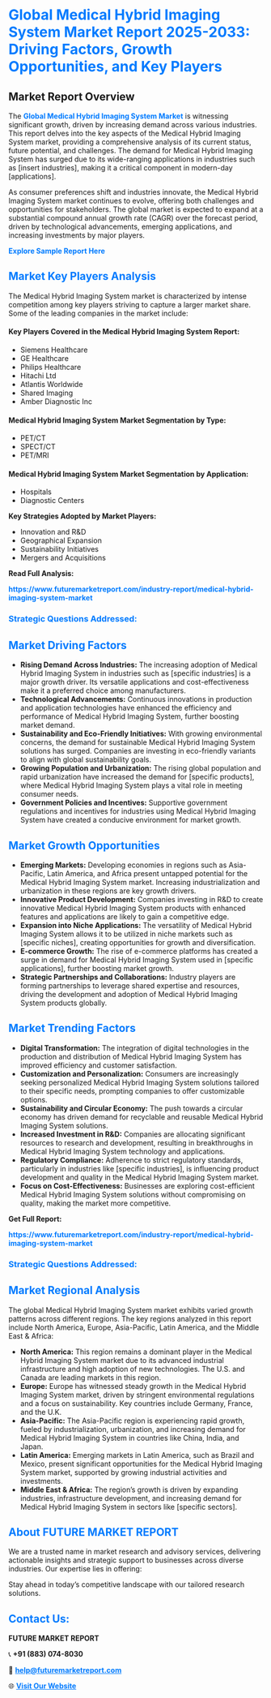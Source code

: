 <h1 style="color: #007BFF;">Global Medical Hybrid Imaging System Market Report 2025-2033: Driving Factors, Growth Opportunities, and Key Players</h1>

<section id="overview">
<h2>Market Report Overview</h2>
<p>The <a href="https://www.futuremarketreport.com/industry-report/medical-hybrid-imaging-system-market" style="color: #007BFF; text-decoration: none;"><strong>Global Medical Hybrid Imaging System Market</strong></a> is witnessing significant growth, driven by increasing demand across various industries. This report delves into the key aspects of the Medical Hybrid Imaging System market, providing a comprehensive analysis of its current status, future potential, and challenges. The demand for Medical Hybrid Imaging System has surged due to its wide-ranging applications in industries such as [insert industries], making it a critical component in modern-day [applications].</p>
<p>As consumer preferences shift and industries innovate, the Medical Hybrid Imaging System market continues to evolve, offering both challenges and opportunities for stakeholders. The global market is expected to expand at a substantial compound annual growth rate (CAGR) over the forecast period, driven by technological advancements, emerging applications, and increasing investments by major players.</p>
</section>

<section id="overview">
<p><a href="https://www.futuremarketreport.com/request-sample/reportId=57653" style="color: #007BFF; text-decoration: none;"><strong>Explore Sample Report Here</strong></a></p>
</section>

<section id="key-players">
<h2 style="color: #007BFF;">Market Key Players Analysis</h2>
<p>The Medical Hybrid Imaging System market is characterized by intense competition among key players striving to capture a larger market share. Some of the leading companies in the market include:</p>
<h4>Key Players Covered in the Medical Hybrid Imaging System Report:</h4>
<ul><li>Siemens Healthcare</li><li>GE Healthcare</li><li>Philips Healthcare</li><li>Hitachi Ltd</li><li>Atlantis Worldwide</li><li>Shared Imaging</li><li>Amber Diagnostic Inc</li></ul>
<h4>Medical Hybrid Imaging System Market Segmentation by Type:</h4>
<ul><li>PET/CT</li><li>SPECT/CT</li><li>PET/MRI</li></ul>

<h4>Medical Hybrid Imaging System Market Segmentation by Application:</h4>
<ul><li>Hospitals</li><li>Diagnostic Centers</li></ul>
<p><strong>Key Strategies Adopted by Market Players:</strong></p>
<ul>
<li>Innovation and R&D</li>
<li>Geographical Expansion</li>
<li>Sustainability Initiatives</li>
<li>Mergers and Acquisitions</li>
</ul>
</section>

<section>
<p><strong>Read Full Analysis: </strong></p><a href="https://www.futuremarketreport.com/industry-report/medical-hybrid-imaging-system-market" style="color: #007BFF; text-decoration: none;"><strong>https://www.futuremarketreport.com/industry-report/medical-hybrid-imaging-system-market</strong></a>
<h3 style="color: #007BFF;">Strategic Questions Addressed:</h3>
</section>

<section id="driving-factors">
<h2 style="color: #007BFF;">Market Driving Factors</h2>
<ul>
<li><strong>Rising Demand Across Industries:</strong> The increasing adoption of Medical Hybrid Imaging System in industries such as [specific industries] is a major growth driver. Its versatile applications and cost-effectiveness make it a preferred choice among manufacturers.</li>
<li><strong>Technological Advancements:</strong> Continuous innovations in production and application technologies have enhanced the efficiency and performance of Medical Hybrid Imaging System, further boosting market demand.</li>
<li><strong>Sustainability and Eco-Friendly Initiatives:</strong> With growing environmental concerns, the demand for sustainable Medical Hybrid Imaging System solutions has surged. Companies are investing in eco-friendly variants to align with global sustainability goals.</li>
<li><strong>Growing Population and Urbanization:</strong> The rising global population and rapid urbanization have increased the demand for [specific products], where Medical Hybrid Imaging System plays a vital role in meeting consumer needs.</li>
<li><strong>Government Policies and Incentives:</strong> Supportive government regulations and incentives for industries using Medical Hybrid Imaging System have created a conducive environment for market growth.</li>
</ul>
</section>

<section id="growth-opportunities">
<h2 style="color: #007BFF;">Market Growth Opportunities</h2>
<ul>
<li><strong>Emerging Markets:</strong> Developing economies in regions such as Asia-Pacific, Latin America, and Africa present untapped potential for the Medical Hybrid Imaging System market. Increasing industrialization and urbanization in these regions are key growth drivers.</li>
<li><strong>Innovative Product Development:</strong> Companies investing in R&D to create innovative Medical Hybrid Imaging System products with enhanced features and applications are likely to gain a competitive edge.</li>
<li><strong>Expansion into Niche Applications:</strong> The versatility of Medical Hybrid Imaging System allows it to be utilized in niche markets such as [specific niches], creating opportunities for growth and diversification.</li>
<li><strong>E-commerce Growth:</strong> The rise of e-commerce platforms has created a surge in demand for Medical Hybrid Imaging System used in [specific applications], further boosting market growth.</li>
<li><strong>Strategic Partnerships and Collaborations:</strong> Industry players are forming partnerships to leverage shared expertise and resources, driving the development and adoption of Medical Hybrid Imaging System products globally.</li>
</ul>
</section>

<section id="trending-factors">
<h2 style="color: #007BFF;">Market Trending Factors</h2>
<ul>
<li><strong>Digital Transformation:</strong> The integration of digital technologies in the production and distribution of Medical Hybrid Imaging System has improved efficiency and customer satisfaction.</li>
<li><strong>Customization and Personalization:</strong> Consumers are increasingly seeking personalized Medical Hybrid Imaging System solutions tailored to their specific needs, prompting companies to offer customizable options.</li>
<li><strong>Sustainability and Circular Economy:</strong> The push towards a circular economy has driven demand for recyclable and reusable Medical Hybrid Imaging System solutions.</li>
<li><strong>Increased Investment in R&D:</strong> Companies are allocating significant resources to research and development, resulting in breakthroughs in Medical Hybrid Imaging System technology and applications.</li>
<li><strong>Regulatory Compliance:</strong> Adherence to strict regulatory standards, particularly in industries like [specific industries], is influencing product development and quality in the Medical Hybrid Imaging System market.</li>
<li><strong>Focus on Cost-Effectiveness:</strong> Businesses are exploring cost-efficient Medical Hybrid Imaging System solutions without compromising on quality, making the market more competitive.</li>
</ul>
</section>

<section>
<p><strong>Get Full Report: </strong></p><a href="https://www.futuremarketreport.com/industry-report/medical-hybrid-imaging-system-market" style="color: #007BFF; text-decoration: none;"><strong>https://www.futuremarketreport.com/industry-report/medical-hybrid-imaging-system-market</strong></a>
<h3 style="color: #007BFF;">Strategic Questions Addressed:</h3>
</section>


<section id="regional-analysis">
<h2 style="color: #007BFF;">Market Regional Analysis</h2>
<p>The global Medical Hybrid Imaging System market exhibits varied growth patterns across different regions. The key regions analyzed in this report include North America, Europe, Asia-Pacific, Latin America, and the Middle East & Africa:</p>
<ul>
<li><strong>North America:</strong> This region remains a dominant player in the Medical Hybrid Imaging System market due to its advanced industrial infrastructure and high adoption of new technologies. The U.S. and Canada are leading markets in this region.</li>
<li><strong>Europe:</strong> Europe has witnessed steady growth in the Medical Hybrid Imaging System market, driven by stringent environmental regulations and a focus on sustainability. Key countries include Germany, France, and the U.K.</li>
<li><strong>Asia-Pacific:</strong> The Asia-Pacific region is experiencing rapid growth, fueled by industrialization, urbanization, and increasing demand for Medical Hybrid Imaging System in countries like China, India, and Japan.</li>
<li><strong>Latin America:</strong> Emerging markets in Latin America, such as Brazil and Mexico, present significant opportunities for the Medical Hybrid Imaging System market, supported by growing industrial activities and investments.</li>
<li><strong>Middle East & Africa:</strong> The region’s growth is driven by expanding industries, infrastructure development, and increasing demand for Medical Hybrid Imaging System in sectors like [specific sectors].</li>
</ul>
</section>

<footer>
<h2 style="color: #007BFF;">About FUTURE MARKET REPORT</h2>
<p>We are a trusted name in market research and advisory services, delivering actionable insights and strategic support to businesses across diverse industries. Our expertise lies in offering:</p>

<p>Stay ahead in today’s competitive landscape with our tailored research solutions.</p>

<h2 style="color: #007BFF;">Contact Us:</h2>
<p><strong>FUTURE MARKET REPORT</strong></p>
<p>📞 <strong>+91 (883) 074-8030</strong></p>
<p>📧 <strong><a href="mailto:help@futuremarketreport.com" style="color: #007BFF;">help@futuremarketreport.com</a></strong></p>
<p>🌐 <strong><a href="https://www.futuremarketreport.com/" style="color: #007BFF;">Visit Our Website</a></strong></p>
</footer>